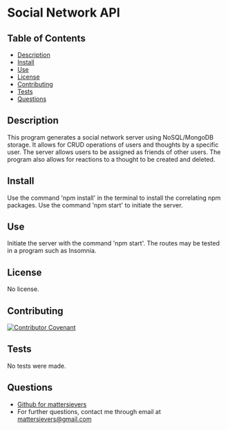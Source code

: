 
 
  # Social Network API
  []()

  ## Table of Contents
  * [Description](#description)
  * [Install](#install)
  * [Use](#use)
  * [License](#license)
  * [Contributing](#contributing)
  * [Tests](#tests)
  * [Questions](#questions)

  ## Description
  This program generates a social network server using NoSQL/MongoDB storage. It allows for CRUD operations of users and thoughts by a specific user. The server allows users to be assigned as friends of other users. The program also allows for reactions to a thought to be created and deleted.

  ## Install
  Use the command 'npm install' in the terminal to install the correlating npm packages. Use the command 'npm start' to initiate the server.
  
  ## Use
  Initiate the server with the command 'npm start'. The routes may be tested in a program such as Insomnia.
  
  ## License
  No license.

  ## Contributing
  [![Contributor Covenant](https://img.shields.io/badge/Contributor%20Covenant-2.1-4baaaa.svg)](code_of_conduct.md)

  ## Tests
  No tests were made.
  
  ## Questions
  - [Github for mattersievers](http://www.github.com/mattersievers)
  - For further questions, contact me through email at mattersievers@gmail.com

